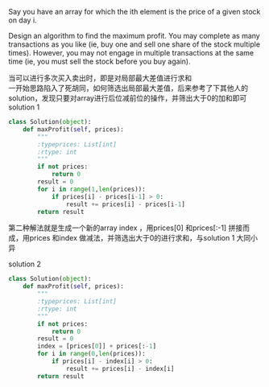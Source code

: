 Say you have an array for which the ith element is the price of a given stock on day i.

Design an algorithm to find the maximum profit. You may complete as many transactions as you like (ie, buy one and sell one share of the stock multiple times). However, you may not engage in multiple transactions at the same time (ie, you must sell the stock before you buy again).


当可以进行多次买入卖出时，即是对局部最大差值进行求和  
一开始思路陷入了死胡同，如何筛选出局部最大差值，后来参考了下其他人的solution，发现只要对array进行后位减前位的操作，并筛出大于0的加和即可
solution 1

```python
class Solution(object):
    def maxProfit(self, prices):
        """
        :typeprices: List[int]
        :rtype: int
        """
        if not prices:
            return 0
        result = 0
        for i in range(1,len(prices)):
            if prices[i] - prices[i-1] > 0:
                result += prices[i] - prices[i-1]
        return result
```
第二种解法就是生成一个新的array index ，用prices[0] 和prices[:-1] 拼接而成，用prices 和index 做减法，并筛选出大于0的进行求和，与solution 1 大同小异

solution 2

```python
class Solution(object):
    def maxProfit(self, prices):
        """
        :typeprices: List[int]
        :rtype: int
        """
        if not prices:
            return 0
        result = 0
        index = [prices[0]] + prices[:-1]
        for i in range(0,len(prices)):
            if prices[i] - index[i] > 0:
                result += prices[i] - index[i]
        return result
```
